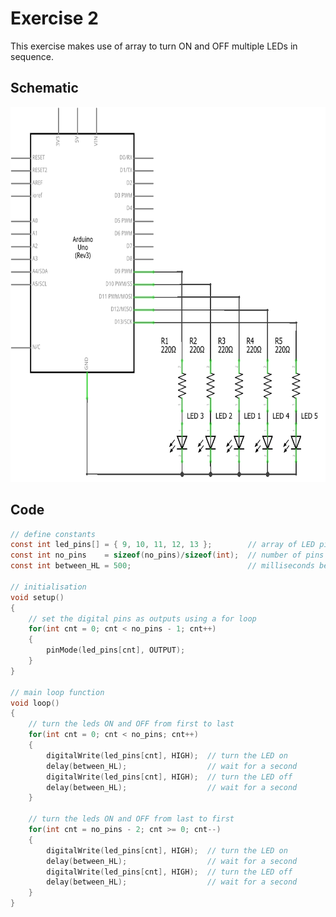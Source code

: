 # Exercise 2

This exercise makes use of array to turn ON and OFF multiple LEDs in sequence.

## Schematic

<p align="center">
    <img src="./ex2_schem.png" height="600px" alt="Schematic"></img>
</p>

## Code

```c
// define constants
const int led_pins[] = { 9, 10, 11, 12, 13 };        // array of LED pins
const int no_pins    = sizeof(no_pins)/sizeof(int);  // number of pins
const int between_HL = 500;                          // milliseconds between ON and OFF

// initialisation
void setup()
{
    // set the digital pins as outputs using a for loop
    for(int cnt = 0; cnt < no_pins - 1; cnt++)
    {
        pinMode(led_pins[cnt], OUTPUT);
    }
}

// main loop function
void loop()
{
    // turn the leds ON and OFF from first to last
    for(int cnt = 0; cnt < no_pins; cnt++)
    {
        digitalWrite(led_pins[cnt], HIGH);  // turn the LED on
        delay(between_HL);                  // wait for a second
        digitalWrite(led_pins[cnt], HIGH);  // turn the LED off
        delay(between_HL);                  // wait for a second
    }

    // turn the leds ON and OFF from last to first
    for(int cnt = no_pins - 2; cnt >= 0; cnt--)
    {
        digitalWrite(led_pins[cnt], HIGH);  // turn the LED on
        delay(between_HL);                  // wait for a second
        digitalWrite(led_pins[cnt], HIGH);  // turn the LED off
        delay(between_HL);                  // wait for a second
    }
}
```
